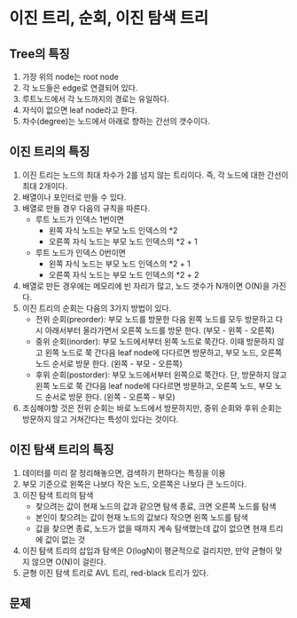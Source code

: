 # 이진 트리, 순회, 이진 탐색 트리
## Tree의 특징
1. 가장 위의 node는 root node
2. 각 노드들은 edge로 연결되어 있다.
3. 루트노드에서 각 노드까지의 경로는 유일하다.
4. 자식이 없으면 leaf node라고 한다.
5. 차수(degree)는 노드에서 아래로 향하는 간선의 갯수이다.

## 이진 트리의 특징
1. 이진 트리는 노드의 최대 차수가 2를 넘지 않는 트리이다. 즉, 각 노드에 대한 간선이 최대 2개이다.
2. 배열이나 포인터로 만들 수 있다.
3. 배열로 만들 경우 다음의 규칙을 따른다.
    - 루트 노드가 인덱스 1번이면
        - 왼쪽 자식 노드는 부모 노드 인덱스의 *2
        - 오른쪽 자식 노드는 부모 노드 인덱스의 *2 + 1
    - 루트 노드가 인덱스 0번이면
        - 왼쪽 자식 노드는 부모 노드 인덱스의 *2 + 1
        - 오른쪽 자식 노드는 부모 노드 인덱스의 *2 + 2
4. 배열로 만든 경우에는 메모리에 빈 자리가 많고, 노드 갯수가 N개이면 O(N)을 가진다.
5. 이진 트리의 순회는 다음의 3가지 방법이 있다.
    - 전위 순회(preorder): 부모 노드를 방문한 다음 왼쪽 노드를 모두 방문하고 다시 아래서부터 올라가면서 오른쪽 노드를 방문 한다. (부모 - 왼쪽 - 오른쪽)
    - 중위 순회(inorder): 부모 노드에서부터 왼쪽 노드로 쭉간다. 이때 방문하지 않고 왼쪽 노드로 쭉 간다음 leaf node에 다다르면 방문하고, 부모 노드, 오른쪽 노드 순서로 방문 한다. (왼쪽 - 부모 - 오른쪽)
    - 후위 순회(postorder): 부모 노드에서부터 왼쪽으로 쭉간다. 단, 방문하지 않고 왼쪽 노드로 쭉 간다음 leaf node에 다다르면 방문하고, 오른쪽 노드, 부모 노드 순서로 방문 한다. (왼쪽 - 오른쪽 - 부모)
6. 조심해야할 것은 전위 순회는 바로 노드에서 방문하지만, 중위 순회와 후위 순회는 방문하지 않고 거쳐간다는 특성이 있다는 것이다.

## 이진 탐색 트리의 특징
1. 데이터를 미리 잘 정리해놓으면, 검색하기 편하다는 특징을 이용
2. 부모 기준으로 왼쪽은 나보다 작은 노드, 오른쪽은 나보다 큰 노드이다.
3. 이진 탐색 트리의 탐색
    - 찾으려는 값이 현재 노드의 값과 같으면 탐색 종료, 크면 오른쪽 노드를 탐색
    - 본인이 찾으려는 값이 현재 노드의 값보다 작으면 왼쪽 노드를 탐색
    - 값을 찾으면 종료, 노드가 없을 때까지 계속 탐색했는데 값이 없으면 현재 트리에 값이 없는 것
4. 이진 탐색 트리의 삽입과 탐색은 O(logN)이 평균적으로 걸리지만, 만약 균형이 맞지 않으면 O(N)이 걸린다. 
5. 균형 이진 탐색 트리로 AVL 트리, red-black 트리가 있다.

## 문제
